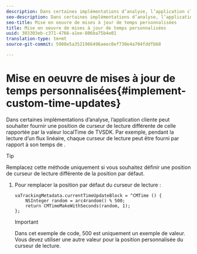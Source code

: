 ```yaml
---
description: Dans certaines implémentations d’analyse, l’application cliente peut souhaiter fournir une position de curseur de lecture différente de celle rapportée par la valeur localTime de TVSDK. Par exemple, pendant la lecture d’un flux linéaire, chaque curseur de lecture  peut être fourni par rapport à son temps de .
seo-description: Dans certaines implémentations d’analyse, l’application cliente peut souhaiter fournir une position de curseur de lecture différente de celle rapportée par la valeur localTime de TVSDK. Par exemple, pendant la lecture d’un flux linéaire, chaque curseur de lecture  peut être fourni par rapport à son temps de .
seo-title: Mise en oeuvre de mises à jour de temps personnalisées
title: Mise en oeuvre de mises à jour de temps personnalisées
uuid: 303303eb-c371-4766-a1ee-806ba75b4e01
translation-type: tm+mt
source-git-commit: 5908e5a3521966496aeec0ef730e4a704fddfb68

---
```



# Mise en oeuvre de mises à jour de temps personnalisées{#implement-custom-time-updates}

Dans certaines implémentations d’analyse, l’application cliente peut souhaiter fournir une position de curseur de lecture différente de celle rapportée par la valeur localTime de TVSDK. Par exemple, pendant la lecture d’un flux linéaire, chaque curseur de lecture  peut être fourni par rapport à son temps de .

>[!TIP]
>
>Remplacez cette méthode uniquement si vous souhaitez définir une position de curseur de lecture différente de la position par défaut.

1. Pour remplacer la position par défaut du curseur de lecture :

   ```
   vaTrackingMetadata.currentTimeUpdateBlock = ^CMTime () { 
       NSInteger random = arc4random() % 500;  
       return CMTimeMakeWithSeconds(random, 1); 
   };
   ```

   >[!IMPORTANT]
   >
   >Dans cet exemple de code, 500 est uniquement un exemple de valeur. Vous devez utiliser une autre valeur pour la position personnalisée du curseur de lecture.

